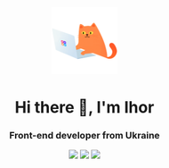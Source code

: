 <div id="header-logo" align="center">
  <img src="./assets/cat.gif" width="120"/>
</div>
<div id="header" align="center">
<h1>Hi there 👋, I'm Ihor</h1>
<h3>Front-end developer from Ukraine</h3>
</div>
<div id="badges" align="center">
<a href="https://www.linkedin.com/in/ihor-kanter/" target="_blank">
<img src="https://img.shields.io/badge/LinkedIn-blue?style=for-the-badge&logo=linkedin&logoColor=fff"></a>
<a href="https://www.instagram.com/igor_kanter/" target="_blank">
<img src="https://img.shields.io/badge/Instagram-red?style=for-the-badge&logo=instagram&logoColor=fff
"></a>
<a href="https://t.me/kanterigor" target="_blank">
<img src="https://img.shields.io/badge/Telegram-blue?style=for-the-badge&logo=telegram&logoColor=fff
"></a>
</div>

<!--
**KanterIV/KanterIV** is a ✨ _special_ ✨ repository because its `README.md` (this file) appears on your GitHub profile.

Here are some ideas to get you started:

- 🔭 I’m currently working on ...
- 🌱 I’m currently learning ...
- 👯 I’m looking to collaborate on ...
- 🤔 I’m looking for help with ...
- 💬 Ask me about ...
- 📫 How to reach me: ...
- 😄 Pronouns: ...
- ⚡ Fun fact: ...
-->

